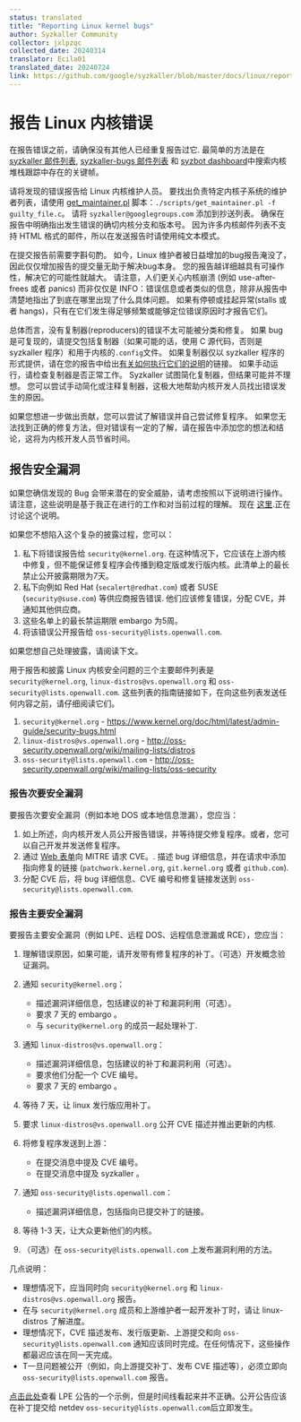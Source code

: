 ```yaml
---
status: translated
title: "Reporting Linux kernel bugs"
author: Syzkaller Community
collector: jxlpzqc
collected_date: 20240314
translator: Ecila01
translated_date: 20240724
link: https://github.com/google/syzkaller/blob/master/docs/linux/reporting_kernel_bugs.md
---
```


# 报告 Linux 内核错误

在报告错误之前，请确保没有其他人已经重复报告过它. 最简单的方法是在 [syzkaller 邮件列表](https://groups.google.com/forum/#!forum/syzkaller), [syzkaller-bugs 邮件列表](https://groups.google.com/forum/#!forum/syzkaller-bugs) 和 [syzbot dashboard](https://syzkaller.appspot.com/upstream)中搜索内核堆栈跟踪中存在的关键帧。

请将发现的错误报告给 Linux 内核维护人员。
要找出负责特定内核子系统的维护者列表，请使用 [get_maintainer.pl](https://github.com/torvalds/linux/blob/master/scripts/get_maintainer.pl) 脚本：`./scripts/get_maintainer.pl -f guilty_file.c`。 请将 `syzkaller@googlegroups.com` 添加到抄送列表。
确保在报告中明确指出发生错误的确切内核分支和版本号。
因为许多内核邮件列表不支持 HTML 格式的邮件，所以在发送报告时请使用纯文本模式。

在提交报告前需要字斟句酌。
如今，Linux 维护者被日益增加的bug报告淹没了，因此仅仅增加报告的提交量无助于解决bug本身。
您的报告越详细越具有可操作性，解决它的可能性就越大。
请注意，人们更关心内核崩溃 (例如 use-after-frees 或者 panics) 而非仅仅是 INFO：错误信息或者类似的信息，除非从报告中清楚地指出了到底在哪里出现了什么具体问题。
如果有停顿或挂起异常(stalls 或者 hangs)，只有在它们发生得足够频繁或能够定位错误原因时才报告它们。

总体而言，没有复制器(reproducers)的错误不太可能被分类和修复。
如果 bug 是可复现的，请提交包括复制器（如果可能的话，使用 C 源代码，否则是 syzkaller 程序）和用于内核的`.config`文件。
如果复制器仅以 syzkaller 程序的形式提供，请在您的报告中给出[有关如何执行它们的说明](/docs/executing_syzkaller_programs.md)的链接。
如果手动运行，请检查复制器是否正常工作。
Syzkaller 试图简化复制器，但结果可能并不理想。
您可以尝试手动简化或注释复制器，这极大地帮助内核开发人员找出错误发生的原因。


如果您想进一步做出贡献，您可以尝试了解错误并自己尝试修复程序。 如果您无法找到正确的修复方法，但对错误有一定的了解，请在报告中添加您的想法和结论，这将为内核开发人员节省时间。

## 报告安全漏洞

如果您确信发现的 Bug 会带来潜在的安全威胁，请考虑按照以下说明进行操作。 
请注意，这些说明是基于我正在进行的工作和对当前过程的理解。 现在 [这里](http://seclists.org/oss-sec/2017/q3/242).正在讨论这个说明。

如果您不想陷入这个复杂的披露过程，您可以：

1. 私下将错误报告给 `security@kernel.org`. 在这种情况下，它应该在上游内核中修复，但不能保证修复程序会传播到稳定版或发行版内核。此清单上的最长禁止公开披露期限为7天。
2. 私下向例如 Red Hat (`secalert@redhat.com`) 或者 SUSE (`security@suse.com`) 等供应商报告错误. 他们应该修复错误，分配 CVE，并通知其他供应商。
3. 这些名单上的最长禁运期限 embargo 为5周。
4. 将该错误公开报告给 `oss-security@lists.openwall.com`.

如果您想自己处理披露，请阅读下文。

用于报告和披露 Linux 内核安全问题的三个主要邮件列表是 `security@kernel.org`, `linux-distros@vs.openwall.org` 和 `oss-security@lists.openwall.com`.
这些列表的指南链接如下，在向这些列表发送任何内容之前，请仔细阅读它们。

1. `security@kernel.org` - https://www.kernel.org/doc/html/latest/admin-guide/security-bugs.html
2. `linux-distros@vs.openwall.org` - http://oss-security.openwall.org/wiki/mailing-lists/distros
3. `oss-security@lists.openwall.com` - http://oss-security.openwall.org/wiki/mailing-lists/oss-security

### 报告次要安全漏洞

要报告次要安全漏洞（例如本地 DOS 或本地信息泄漏），您应当：

1. 如上所述，向内核开发人员公开报告错误，并等待提交修复程序。或者，您可以自己开发并发送修复程序。
2. 通过 [Web 表单](https://cveform.mitre.org/)向 MITRE 请求 CVE。. 描述 bug 详细信息，并在请求中添加指向修复的链接 (`patchwork.kernel.org`, `git.kernel.org` 或者 `github.com`).
3. 分配 CVE 后，将 bug 详细信息、CVE 编号和修复链接发送到 `oss-security@lists.openwall.com`.

### 报告主要安全漏洞

要报告主要安全漏洞（例如 LPE、远程 DOS、远程信息泄漏或 RCE），您应当：

1. 理解错误原因，如果可能，请开发带有修复程序的补丁。（可选）开发概念验证漏洞。
2. 通知 `security@kernel.org`：
    * 描述漏洞详细信息，包括建议的补丁和漏洞利用（可选）。
    * 要求 7 天的 embargo 。
    * 与 `security@kernel.org` 的成员一起处理补丁.
3. 通知 `linux-distros@vs.openwall.org`：
    * 描述漏洞详细信息，包括建议的补丁和漏洞利用（可选）。
    * 要求他们分配一个 CVE 编号。
    * 要求 7 天的 embargo 。
4. 等待 7 天，让 linux 发行版应用补丁。
5. 要求 `linux-distros@vs.openwall.org` 公开 CVE 描述并推出更新的内核.
6. 将修复程序发送到上游：
    * 在提交消息中提及 CVE 编号。
    * 在提交消息中提及 syzkaller 。

7. 通知 `oss-security@lists.openwall.com`：
    * 描述漏洞详细信息，包括指向已提交补丁的链接。
8. 等待 1-3 天，让大众更新他们的内核。
9. （可选）在 `oss-security@lists.openwall.com` 上发布漏洞利用的方法。

几点说明：

* 理想情况下，应当同时向 `security@kernel.org` 和 `linux-distros@vs.openwall.org` 报告。
* 在与 `security@kernel.org` 成员和上游维护者一起开发补丁时，请让 linux-distros 了解进度。
* 理想情况下，CVE 描述发布、发行版更新、上游提交和向 `oss-security@lists.openwall.com` 通知应该同时完成。在任何情况下，这些操作都最迟应该在同一天完成。
* T一旦问题被公开（例如，向上游提交补丁、发布 CVE 描述等），必须立即向 `oss-security@lists.openwall.com` 报告。

[点击此处](http://seclists.org/oss-sec/2016/q4/607)查看 LPE 公告的一个示例，但是时间线看起来并不正确。公开公告应该在补丁提交给 netdev `oss-security@lists.openwall.com`后立即发生。
